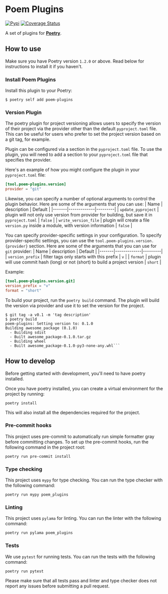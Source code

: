 # Poem Plugins

[![Pypi](https://img.shields.io/pypi/v/poem-plugins?color=%2334D058&label=pypi%20package)](https://pypi.org/project/poem-plugins)
[![Coverage Status](https://coveralls.io/repos/github/Alviner/poem-plugins/badge.svg?branch=main)](https://coveralls.io/github/Alviner/poem-plugins?branch=main)

A set of plugins for [**Poetry**](https://python-poetry.org/).

## How to use
Make sure you have Poetry version `1.2.0` or above. Read below for instructions to install it if you haven't.

### Install Poem Plugins

Install this plugin to your Poetry:

```console
$ poetry self add poem-plugins
```

### Version Plugin

The poetry plugin for project versioning allows users to specify
the version of their project via the provider other than the default `pyproject.toml` file.
This can be useful for users who prefer to set the project version based on a git tag, for example.

Plugin can be configured via a section in the `pyproject.toml` file.
To use the plugin, you will need to add a section to your `pyproject.toml`
file that specifies the provider.

Here's an example of how you might configure the plugin in your `pyproject.toml` file:
```toml
[tool.poem-plugins.version]
provider = "git"
```
Likewise, you can specify a number of optional arguments to control the plugin
behavior. Here are some of the arguments that you can use:
| Name  | description |  Default |
|-------|-------------|---------|
| `update_pyproject`   | plugin will not only use version from provider for building, but save it in `pyproject.toml` | `false` |
| `write_version_file` | plugin will create a file `version.py` inside a module, with version information             | `false` |


You can specify provider-specific settings in your configuration.
To specify provider-specific settings, you can use the `tool.poem-plugins.version.{provider}` section.
Here are some of the arguments that you can use for `git` provider:
| Name  | description | Default |
|-------|-------------|---------|
| `version_prefix`    | filter tags only starts with this prefix  | `v` |
| `format`            | plugin will use commit hash (long) or not (short) to build a project version | `short` |

Example:

```toml
[tool.poem-plugins.version.git]
version_prefix = "v"
format = "short"
```

To build your project, run the `poetry build` command.
The plugin will build the version via provider and use it to set the version for the project.
```console
$ git tag -a v0.1 -m 'tag description'
$ poetry build
poem-plugins: Setting version to: 0.1.0
Building awesome_package (0.1.0)
  - Building sdist
  - Built awesome_package-0.1.0.tar.gz
  - Building wheel
  - Built awesome_package-0.1.0-py3-none-any.whl```
```

## How to develop
Before getting started with development, you'll need to have poetry installed.


Once you have poetry installed, you can create a virtual environment for the project by running:
```(bash)
poetry install
```
This will also install all the dependencies required for the project.

### Pre-commit hooks
This project uses pre-commit to automatically run
simple formatter gray before
committing changes. To set up the pre-commit hooks, run the following
command in the project root:
```(bash)
poetry run pre-commit install
```

### Type checking
This project uses `mypy` for type checking. You can run the type checker
with the following command:
```(bash)
poetry run mypy poem_plugins
```

### Linting
This project uses `pylama` for linting. You can run the linter
with the following command:
```(bash)
poetry run pylama poem_plugins
```

### Tests
We use `pytest` for running tests. You can run the tests
with the following command:
```(bash)
poetry run pytest
```

Please make sure that all tests pass and linter and type checker does not
report any issues before submitting a pull request.
